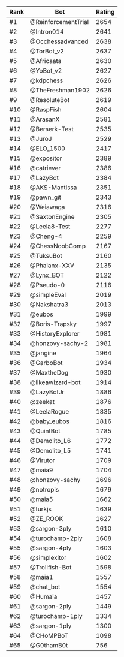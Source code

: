 Rank|Bot|Rating
---|---|---
#1|@ReinforcementTrial|2654
#2|@Intron014|2641
#3|@Occhessadvanced|2638
#4|@TorBot_v2|2637
#5|@Africaata|2630
#6|@YoBot_v2|2627
#7|@kdpchess|2626
#8|@TheFreshman1902|2626
#9|@ResoluteBot|2619
#10|@RaspFish|2604
#11|@ArasanX|2581
#12|@Berserk-Test|2535
#13|@JuroJ|2529
#14|@ELO_1500|2417
#15|@expositor|2389
#16|@catriever|2386
#17|@LazyBot|2384
#18|@AKS-Mantissa|2351
#19|@pawn_git|2343
#20|@Weiawaga|2316
#21|@SaxtonEngine|2305
#22|@Leela8-Test|2277
#23|@Cheng-4|2259
#24|@ChessNoobComp|2167
#25|@TuksuBot|2160
#26|@Phalanx-XXV|2135
#27|@Lynx_BOT|2122
#28|@Pseudo-0|2116
#29|@simpleEval|2019
#30|@Nakshatra3|2013
#31|@eubos|1999
#32|@Boris-Trapsky|1997
#33|@HistoryExplorer|1981
#34|@honzovy-sachy-2|1981
#35|@jangine|1964
#36|@GarboBot|1934
#37|@MaxtheDog|1930
#38|@likeawizard-bot|1914
#39|@LazyBotJr|1886
#40|@zeekat|1876
#41|@LeelaRogue|1835
#42|@baby_eubos|1816
#43|@QuintBot|1785
#44|@Demolito_L6|1772
#45|@Demolito_L5|1741
#46|@Virutor|1709
#47|@maia9|1704
#48|@honzovy-sachy|1696
#49|@notropis|1679
#50|@maia5|1662
#51|@turkjs|1639
#52|@ZE_ROOK|1627
#53|@sargon-3ply|1610
#54|@turochamp-2ply|1608
#55|@sargon-4ply|1603
#56|@simplexitor|1602
#57|@Trollfish-Bot|1598
#58|@maia1|1557
#59|@chat_bot|1554
#60|@Humaia|1457
#61|@sargon-2ply|1449
#62|@turochamp-1ply|1334
#63|@sargon-1ply|1300
#64|@CHoMPBoT|1098
#65|@G0thamB0t|756
